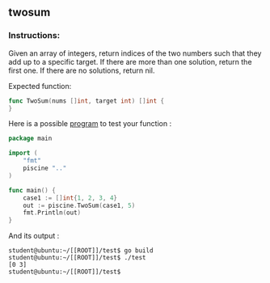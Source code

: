 ## twosum

### Instructions:
Given an array of integers, return indices of the two numbers such that they add up to a specific target.
If there are more than one solution, return the first one.
If there are no solutions, return nil.

Expected function:
```go
func TwoSum(nums []int, target int) []int {
}
```

Here is a possible [program](TODO-LINK) to test your function :
```go
package main

import (
	"fmt"
	piscine ".."
)

func main() {
	case1 := []int{1, 2, 3, 4}
	out := piscine.TwoSum(case1, 5)
	fmt.Println(out)
}
```

And its output :

```console
student@ubuntu:~/[[ROOT]]/test$ go build
student@ubuntu:~/[[ROOT]]/test$ ./test
[0 3]
student@ubuntu:~/[[ROOT]]/test$
```
